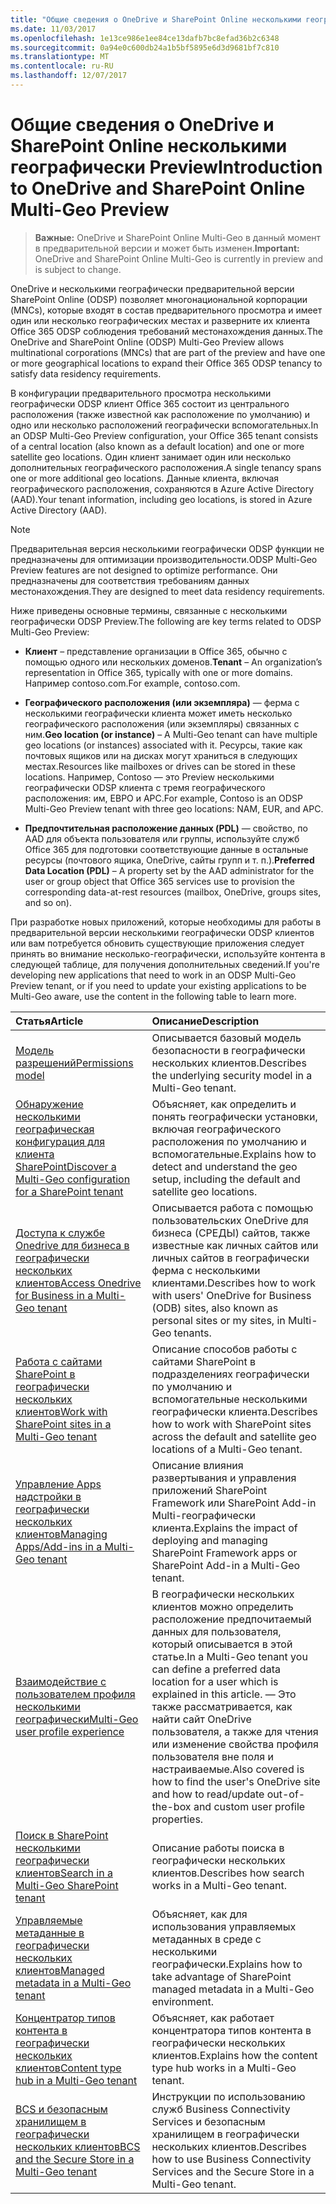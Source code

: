 ```yaml
---
title: "Общие сведения о OneDrive и SharePoint Online несколькими географически Preview"
ms.date: 11/03/2017
ms.openlocfilehash: 1e13ce986e1ee84ce13dafb7bc8efad36b2c6348
ms.sourcegitcommit: 0a94e0c600db24a1b5bf5895e6d3d9681bf7c810
ms.translationtype: MT
ms.contentlocale: ru-RU
ms.lasthandoff: 12/07/2017
---
```

# <a name="introduction-to-onedrive-and-sharepoint-online-multi-geo-preview"></a><span data-ttu-id="91e77-102">Общие сведения о OneDrive и SharePoint Online несколькими географически Preview</span><span class="sxs-lookup"><span data-stu-id="91e77-102">Introduction to OneDrive and SharePoint Online Multi-Geo Preview</span></span>

> <span data-ttu-id="91e77-103">**Важные:** OneDrive и SharePoint Online Multi-Geo в данный момент в предварительной версии и может быть изменен.</span><span class="sxs-lookup"><span data-stu-id="91e77-103">**Important:** OneDrive and SharePoint Online Multi-Geo is currently in preview and is subject to change.</span></span>

<span data-ttu-id="91e77-104">OneDrive и несколькими географически предварительной версии SharePoint Online (ODSP) позволяет многонациональной корпорации (MNCs), которые входят в состав предварительного просмотра и имеет один или несколько географических местах и разверните их клиента Office 365 ODSP соблюдения требований местонахождения данных.</span><span class="sxs-lookup"><span data-stu-id="91e77-104">The OneDrive and SharePoint Online (ODSP) Multi-Geo Preview allows multinational corporations (MNCs) that are part of the preview and have one or more geographical locations to expand their Office 365 ODSP tenancy to satisfy data residency requirements.</span></span>

<span data-ttu-id="91e77-105">В конфигурации предварительного просмотра несколькими географически ODSP клиент Office 365 состоит из центрального расположения (также известной как расположение по умолчанию) и одно или несколько расположений географически вспомогательных.</span><span class="sxs-lookup"><span data-stu-id="91e77-105">In an ODSP Multi-Geo Preview configuration, your Office 365 tenant consists of a central location (also known as a default location) and one or more satellite geo locations.</span></span> <span data-ttu-id="91e77-106">Один клиент занимает один или несколько дополнительных географического расположения.</span><span class="sxs-lookup"><span data-stu-id="91e77-106">A single tenancy spans one or more additional geo locations.</span></span> <span data-ttu-id="91e77-107">Данные клиента, включая географического расположения, сохраняются в Azure Active Directory (AAD).</span><span class="sxs-lookup"><span data-stu-id="91e77-107">Your tenant information, including geo locations, is stored in Azure Active Directory (AAD).</span></span>

> [!NOTE] 
> <span data-ttu-id="91e77-108">Предварительная версия несколькими географически ODSP функции не предназначены для оптимизации производительности.</span><span class="sxs-lookup"><span data-stu-id="91e77-108">ODSP Multi-Geo Preview features are not designed to optimize performance.</span></span> <span data-ttu-id="91e77-109">Они предназначены для соответствия требованиям данных местонахождения.</span><span class="sxs-lookup"><span data-stu-id="91e77-109">They are designed to meet data residency requirements.</span></span>

<span data-ttu-id="91e77-110">Ниже приведены основные термины, связанные с несколькими географически ODSP Preview.</span><span class="sxs-lookup"><span data-stu-id="91e77-110">The following are key terms related to ODSP Multi-Geo Preview:</span></span>

- <span data-ttu-id="91e77-111">**Клиент** – представление организации в Office 365, обычно с помощью одного или нескольких доменов.</span><span class="sxs-lookup"><span data-stu-id="91e77-111">**Tenant** – An organization’s representation in Office 365, typically with one or more domains.</span></span> <span data-ttu-id="91e77-112">Например contoso.com.</span><span class="sxs-lookup"><span data-stu-id="91e77-112">For example, contoso.com.</span></span>

- <span data-ttu-id="91e77-113">**Географического расположения (или экземпляра)** — ферма с несколькими географически клиента может иметь несколько географического расположения (или экземпляры) связанных с ним.</span><span class="sxs-lookup"><span data-stu-id="91e77-113">**Geo location (or instance)** – A Multi-Geo tenant can have multiple geo locations (or instances) associated with it.</span></span> <span data-ttu-id="91e77-114">Ресурсы, такие как почтовых ящиков или на дисках могут храниться в следующих местах.</span><span class="sxs-lookup"><span data-stu-id="91e77-114">Resources like mailboxes or drives can be stored in these locations.</span></span> <span data-ttu-id="91e77-115">Например, Contoso — это Preview несколькими географически ODSP клиента с тремя географического расположения: им, ЕВРО и APC.</span><span class="sxs-lookup"><span data-stu-id="91e77-115">For example, Contoso is an ODSP Multi-Geo Preview tenant with three geo locations: NAM, EUR, and APC.</span></span>

- <span data-ttu-id="91e77-116">**Предпочтительная расположение данных (PDL)** — свойство, по AAD для объекта пользователя или группы, используйте служб Office 365 для подготовки соответствующие данные в остальные ресурсы (почтового ящика, OneDrive, сайты групп и т. п.).</span><span class="sxs-lookup"><span data-stu-id="91e77-116">**Preferred Data Location (PDL)** – A property set by the AAD administrator for the user or group object that Office 365 services use to provision the corresponding data-at-rest resources (mailbox, OneDrive, groups sites, and so on).</span></span>

<span data-ttu-id="91e77-117">При разработке новых приложений, которые необходимы для работы в предварительной версии несколькими географически ODSP клиентов или вам потребуется обновить существующие приложения следует принять во внимание несколько-географически, используйте контента в следующей таблице, для получения дополнительных сведений.</span><span class="sxs-lookup"><span data-stu-id="91e77-117">If you're developing new applications that need to work in an ODSP Multi-Geo Preview tenant, or if you need to update your existing applications to be Multi-Geo aware, use the content in the following table to learn more.</span></span> 

|<span data-ttu-id="91e77-118">**Статья**</span><span class="sxs-lookup"><span data-stu-id="91e77-118">**Article**</span></span>|<span data-ttu-id="91e77-119">**Описание**</span><span class="sxs-lookup"><span data-stu-id="91e77-119">**Description**</span></span>|
|:-----|:-----|
|[<span data-ttu-id="91e77-120">Модель разрешений</span><span class="sxs-lookup"><span data-stu-id="91e77-120">Permissions model</span></span>](multigeo-permissions.md)|<span data-ttu-id="91e77-121">Описывается базовый модель безопасности в географически нескольких клиентов.</span><span class="sxs-lookup"><span data-stu-id="91e77-121">Describes the underlying security model in a Multi-Geo tenant.</span></span>|
|[<span data-ttu-id="91e77-122">Обнаружение несколькими географическая конфигурация для клиента SharePoint</span><span class="sxs-lookup"><span data-stu-id="91e77-122">Discover a Multi-Geo configuration for a SharePoint tenant</span></span>](multigeo-discovery.md)|<span data-ttu-id="91e77-123">Объясняет, как определить и понять географически установки, включая географического расположения по умолчанию и вспомогательные.</span><span class="sxs-lookup"><span data-stu-id="91e77-123">Explains how to detect and understand the geo setup, including the default and satellite geo locations.</span></span>|
|[<span data-ttu-id="91e77-124">Доступа к службе Onedrive для бизнеса в географически нескольких клиентов</span><span class="sxs-lookup"><span data-stu-id="91e77-124">Access Onedrive for Business in a Multi-Geo tenant</span></span>](multigeo-onedrive.md)|<span data-ttu-id="91e77-125">Описывается работа с помощью пользовательских OneDrive для бизнеса (СРЕДЫ) сайтов, также известные как личных сайтов или личных сайтов в географически ферма с несколькими клиентами.</span><span class="sxs-lookup"><span data-stu-id="91e77-125">Describes how to work with users' OneDrive for Business (ODB) sites, also known as personal sites or my sites, in Multi-Geo tenants.</span></span>|
|[<span data-ttu-id="91e77-126">Работа с сайтами SharePoint в географически нескольких клиентов</span><span class="sxs-lookup"><span data-stu-id="91e77-126">Work with SharePoint sites in a Multi-Geo tenant</span></span>](multigeo-sites.md)|<span data-ttu-id="91e77-127">Описание способов работы с сайтами SharePoint в подразделениях географически по умолчанию и вспомогательные несколькими географически клиента.</span><span class="sxs-lookup"><span data-stu-id="91e77-127">Describes how to work with SharePoint sites across the default and satellite geo locations of a Multi-Geo tenant.</span></span>|
|[<span data-ttu-id="91e77-128">Управление Apps надстройки в географически нескольких клиентов</span><span class="sxs-lookup"><span data-stu-id="91e77-128">Managing Apps/Add-ins in a Multi-Geo tenant</span></span>](multigeo-apps.md)|<span data-ttu-id="91e77-129">Описание влияния развертывания и управления приложений SharePoint Framework или SharePoint Add-in Multi-географически клиента.</span><span class="sxs-lookup"><span data-stu-id="91e77-129">Explains the impact of deploying and managing SharePoint Framework apps or SharePoint Add-in a Multi-Geo tenant.</span></span>|
|[<span data-ttu-id="91e77-130">Взаимодействие с пользователем профиля несколькими географически</span><span class="sxs-lookup"><span data-stu-id="91e77-130">Multi-Geo user profile experience</span></span>](multigeo-userprofileexperience.md)|<span data-ttu-id="91e77-131">В географически нескольких клиентов можно определить расположение предпочитаемый данных для пользователя, который описывается в этой статье.</span><span class="sxs-lookup"><span data-stu-id="91e77-131">In a Multi-Geo tenant you can define a preferred data location for a user which is explained in this article.</span></span> <span data-ttu-id="91e77-132">— Это также рассматривается, как найти сайт OneDrive пользователя, а также для чтения или изменение свойства профиля пользователя вне поля и настраиваемые.</span><span class="sxs-lookup"><span data-stu-id="91e77-132">Also covered is how to find the user's OneDrive site and how to read/update out-of-the-box and custom user profile properties.</span></span>|
|[<span data-ttu-id="91e77-133">Поиск в SharePoint несколькими географически клиентов</span><span class="sxs-lookup"><span data-stu-id="91e77-133">Search in a Multi-Geo SharePoint tenant</span></span>](multigeo-search.md)|<span data-ttu-id="91e77-134">Описание работы поиска в географически нескольких клиентов.</span><span class="sxs-lookup"><span data-stu-id="91e77-134">Describes how search works in a Multi-Geo tenant.</span></span>|
|[<span data-ttu-id="91e77-135">Управляемые метаданные в географически нескольких клиентов</span><span class="sxs-lookup"><span data-stu-id="91e77-135">Managed metadata in a Multi-Geo tenant</span></span>](multigeo-managedmetadata.md)|<span data-ttu-id="91e77-136">Объясняет, как для использования управляемых метаданных в среде с несколькими географически.</span><span class="sxs-lookup"><span data-stu-id="91e77-136">Explains how to take advantage of SharePoint managed metadata in a Multi-Geo environment.</span></span>|
|[<span data-ttu-id="91e77-137">Концентратор типов контента в географически нескольких клиентов</span><span class="sxs-lookup"><span data-stu-id="91e77-137">Content type hub in a Multi-Geo tenant</span></span>](multigeo-contenttypehub.md)|<span data-ttu-id="91e77-138">Объясняет, как работает концентратора типов контента в географически нескольких клиентов.</span><span class="sxs-lookup"><span data-stu-id="91e77-138">Explains how the content type hub works in a Multi-Geo tenant.</span></span>|
|[<span data-ttu-id="91e77-139">BCS и безопасным хранилищем в географически нескольких клиентов</span><span class="sxs-lookup"><span data-stu-id="91e77-139">BCS and the Secure Store in a Multi-Geo tenant</span></span>](multigeo-bcsandsecurestore.md)|<span data-ttu-id="91e77-140">Инструкции по использованию служб Business Connectivity Services и безопасным хранилищем в географически нескольких клиентов.</span><span class="sxs-lookup"><span data-stu-id="91e77-140">Describes how to use Business Connectivity Services and the Secure Store in a Multi-Geo tenant.</span></span>|




